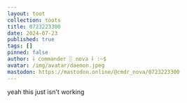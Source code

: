 ```yaml
---
layout: toot
collection: toots
title: 0723223300
date: 2024-07-23
published: true
tags: []
pinned: false
author: ⸸ commander ░ nova ⸸ :~$
avatar: /img/avatar/daemon.jpeg
mastodon: https://mastodon.online/@cmdr_nova/0723223300
---
```


yeah this just isn't working
